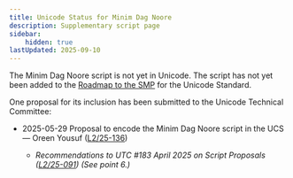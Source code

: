 ```yaml
---
title: Unicode Status for Minim Dag Noore
description: Supplementary script page
sidebar:
    hidden: true
lastUpdated: 2025-09-10
---
```


The Minim Dag Noore script is not yet in Unicode. The script has not yet been added to the [Roadmap to the SMP](http://www.unicode.org/roadmaps/smp/) for the Unicode Standard.

[comment]: # (end of intro)

[comment]: # (start of blocks)



[comment]: # (end of blocks)

[comment]: # (start of chars)



[comment]: # (end of chars)

[comment]: # (start of rest)

One proposal for its inclusion has been submitted to the Unicode Technical Committee:

- 2025-05-29 Proposal to encode the Minim Dag Noore script in the UCS — Oreen Yousuf ([L2/25-136](http://www.unicode.org/cgi-bin/GetMatchingDocs.pl?L2/25-136))

  - _Recommendations to UTC #183 April 2025 on Script Proposals ([L2/25-091](http://www.unicode.org/cgi-bin/GetMatchingDocs.pl?L2/25-091)) (See point 6.)_
